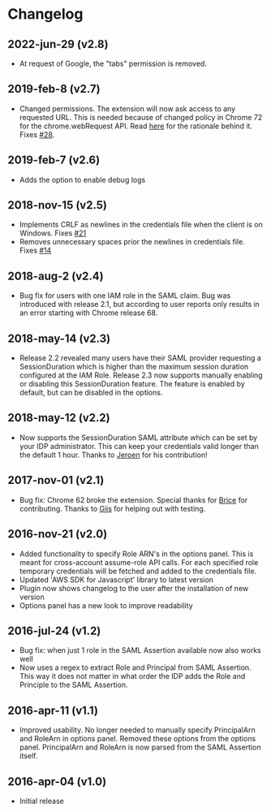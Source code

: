 # Changelog

## 2022-jun-29 (v2.8)
* At request of Google, the "tabs" permission is removed.

## 2019-feb-8 (v2.7)
* Changed permissions. The extension will now ask access to any requested URL. This is needed because of changed policy in Chrome 72 for the chrome.webRequest API. Read [here](https://github.com/prolane/samltoawsstskeys/issues/28#issuecomment-461938267) for the rationale behind it. Fixes [#28](https://github.com/prolane/samltoawsstskeys/issues/28).

## 2019-feb-7 (v2.6)
* Adds the option to enable debug logs

## 2018-nov-15 (v2.5)
* Implements CRLF as newlines in the credentials file when the client is on Windows. Fixes [#21](https://github.com/prolane/samltoawsstskeys/issues/21)
* Removes unnecessary spaces prior the newlines in credentials file. Fixes [#14](https://github.com/prolane/samltoawsstskeys/issues/14)

## 2018-aug-2 (v2.4)
* Bug fix for users with one IAM role in the SAML claim. Bug was introduced with release 2.1, but according to user reports only results in an error starting with Chrome release 68.

## 2018-may-14 (v2.3)
* Release 2.2 revealed many users have their SAML provider requesting a SessionDuration which is higher than the maximum session duration configured at the IAM Role. Release 2.3 now supports manually enabling or disabling this SessionDuration feature. The feature is enabled by default, but can be disabled in the options.

## 2018-may-12 (v2.2)
* Now supports the SessionDuration SAML attribute which can be set by your IDP administrator. This can keep your credentials valid longer than the default 1 hour. Thanks to [Jeroen](https://github.com/ashemedai) for his contribution!

## 2017-nov-01 (v2.1)
* Bug fix: Chrome 62 broke the extension. Special thanks for [Brice](https://github.com/bdruth) for contributing. Thanks to [Gijs](https://gitlab.com/gbvanrenswoude) for helping out with testing.

## 2016-nov-21 (v2.0)
* Added functionality to specify Role ARN's in the options panel. This is meant for cross-account assume-role API calls. For each specified role temporary credentials will be fetched and added to the credentials file.
* Updated 'AWS SDK for Javascript' library to latest version
* Plugin now shows changelog to the user after the installation of new version
* Options panel has a new look to improve readability
		
## 2016-jul-24 (v1.2)
* Bug fix: when just 1 role in the SAML Assertion available now also works well
* Now uses a regex to extract Role and Principal from SAML Assertion. This way it does not matter in what order the IDP adds the Role and Principle to the SAML Assertion.
		
## 2016-apr-11 (v1.1)
* Improved usability. No longer needed to manually specify PrincipalArn and RoleArn in options panel. Removed these options from the options panel. PrincipalArn and RoleArn is now parsed from the SAML Assertion itself.

## 2016-apr-04 (v1.0)
* Initial release